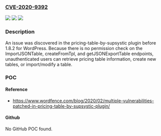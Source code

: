 ### [CVE-2020-9392](https://cve.mitre.org/cgi-bin/cvename.cgi?name=CVE-2020-9392)
![](https://img.shields.io/static/v1?label=Product&message=n%2Fa&color=blue)
![](https://img.shields.io/static/v1?label=Version&message=n%2Fa&color=blue)
![](https://img.shields.io/static/v1?label=Vulnerability&message=n%2Fa&color=brighgreen)

### Description

An issue was discovered in the pricing-table-by-supsystic plugin before 1.8.2 for WordPress. Because there is no permission check on the ImportJSONTable, createFromTpl, and getJSONExportTable endpoints, unauthenticated users can retrieve pricing table information, create new tables, or import/modify a table.

### POC

#### Reference
- https://www.wordfence.com/blog/2020/02/multiple-vulnerabilities-patched-in-pricing-table-by-supsystic-plugin/

#### Github
No GitHub POC found.

